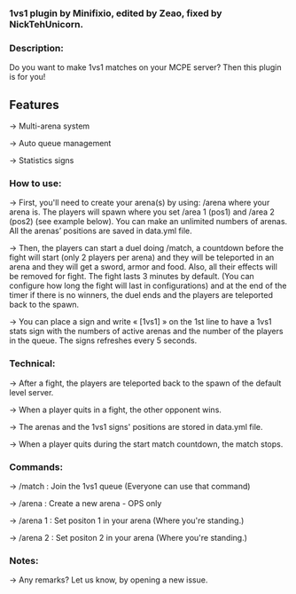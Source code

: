 ### 1vs1 plugin by Minifixio, edited by Zeao, fixed by NickTehUnicorn.

### Description:
Do you want to make 1vs1 matches on your MCPE server? Then this plugin is for you!

## Features
-> Multi-arena system

-> Auto queue management

-> Statistics signs


### How to use:
-> First, you'll need to create your arena(s) by using: /arena where your arena is. The players will spawn where you set /area 1 (pos1) and /area 2 (pos2) (see example below). You can make an unlimited numbers of arenas. All the arenas’ positions are saved in data.yml file.

-> Then, the players can start a duel doing /match, a countdown before the fight will start (only 2 players per arena) and they will be teleported in an arena and they will get a sword, armor and food. Also, all their effects will be removed for fight. The fight lasts 3 minutes by default. (You can configure how long the fight will last in configurations) and at the end of the timer if there is no winners, the duel ends and the players are teleported back to the spawn.

-> You can place a sign and write « [1vs1] » on the 1st line to have a 1vs1 stats sign with the numbers of active arenas and the number of the players in the queue. The signs refreshes every 5 seconds.

### Technical:
-> After a fight, the players are teleported back to the spawn of the default level server.

-> When a player quits in a fight, the other opponent wins.

-> The arenas and the 1vs1 signs' positions are stored in data.yml file.

-> When a player quits during the start match countdown, the match stops.


### Commands:
-> /match : Join the 1vs1 queue (Everyone can use that command)

-> /arena : Create a new arena - OPS only

-> /arena 1 : Set positon 1 in your arena (Where you're standing.)

-> /arena 2 : Set positon 2 in your arena (Where you're standing.)

### Notes:

-> Any remarks? Let us know, by opening a new issue.
